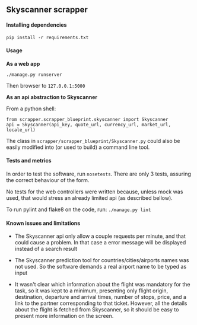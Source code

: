 ## Skyscanner scrapper

#### Installing dependencies

```
pip install -r requirements.txt
```

#### Usage

**As a web app**

`./manage.py runserver`

Then browser to `127.0.0.1:5000`

**As an api abstraction to Skyscanner**

From a python shell:

```
from scrapper.scrapper_blueprint.skyscanner import Skyscanner
api = Skyscanner(api_key, quote_url, currency_url, market_url, locale_url)
```

The class in `scrapper/scrapper_blueprint/Skyscanner.py` could also be easily modified into
(or used to build) a command line tool.

#### Tests and metrics

In order to test the software, run `nosetests`. There are only 3 tests, assuring the
correct behaviour of the form.

No tests for the web controllers were written because, unless mock was used, that would stress
an already limited api (as described bellow).

To run pylint and flake8 on the code, run:
`./manage.py lint`


#### Known issues and limitations

- The Skyscanner api only allow a couple requests per minute, and that could cause a problem. In that case
    a error message will be displayed instead of a search result

- The Skyscanner prediction tool for countries/cities/airports names was not used. So the software demands a
    real airport name to be typed as input

- It wasn't clear which information about the flight was mandatory for the task, so it was kept to a minimum,
    presenting only flight origin, destination, departure and arrival times, number of stops, price, and a link
    to the partner corresponding to that ticket. However, all the details about the flight is fetched from
    Skyscanner, so it should be easy to present more information on the screen.

